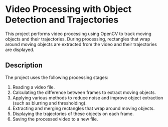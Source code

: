 # Video Processing with Object Detection and Trajectories

This project performs video processing using OpenCV to track moving objects and their trajectories. During processing, rectangles that wrap around moving objects are extracted from the video and their trajectories are displayed.

## Description

The project uses the following processing stages:

1. Reading a video file.
2. Calculating the difference between frames to extract moving objects.
3. Applying various methods to reduce noise and improve object extraction (such as blurring and thresholding).
4. Extracting and merging rectangles that wrap around moving objects.
5. Displaying the trajectories of these objects on each frame.
6. Saving the processed video to a new file.

